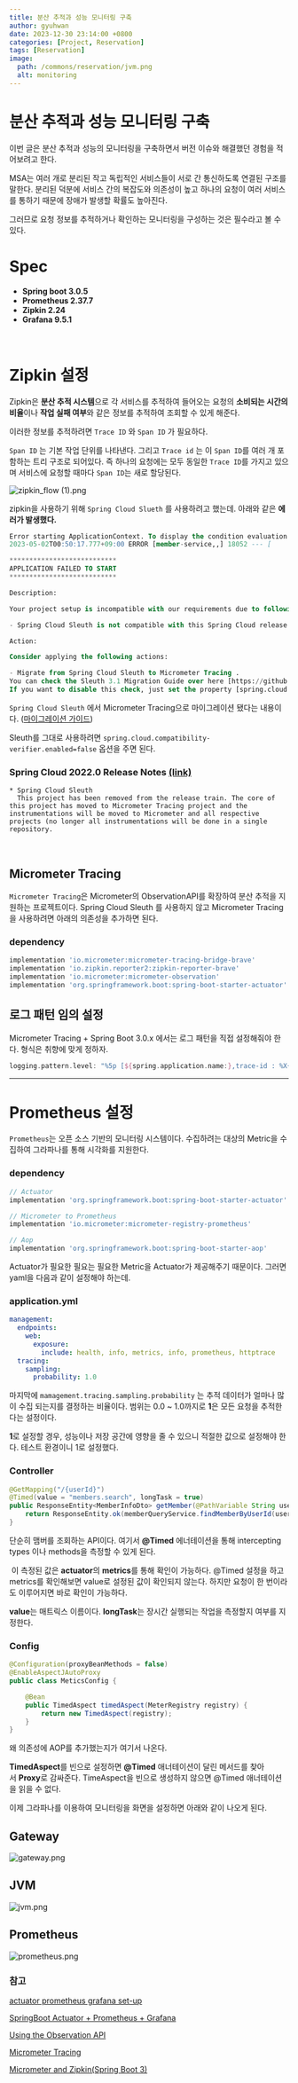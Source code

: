 ```yaml
---
title: 분산 추적과 성능 모니터링 구축
author: gyuhwan
date: 2023-12-30 23:14:00 +0800
categories: [Project, Reservation]
tags: [Reservation]
image:
  path: /commons/reservation/jvm.png
  alt: monitoring
---
```

# 분산 추적과 성능 모니터링 구축

이번 글은 분산 추적과 성능의 모니터링을 구축하면서 버전 이슈와 해결했던 경험을 적어보려고 한다. 

MSA는 여러 개로 분리된 작고 독립적인 서비스들이 서로 간 통신하도록 연결된 구조를 말한다. 분리된 덕분에 서비스 간의 복잡도와 의존성이 높고 하나의 요청이 여러 서비스를 통하기 때문에 장애가 발생할 확률도 높아진다.

그러므로 요청 정보를 추적하거나 확인하는 모니터링을 구성하는 것은 필수라고 볼 수 있다. 

# Spec

- **Spring boot 3.0.5**
- **Prometheus 2.37.7**
- **Zipkin 2.24**
- **Grafana 9.5.1**

<br>

# Zipkin 설정

Zipkin은 **분산 추적 시스템**으로 각 서비스를 추적하여 들어오는 요청의 **소비되는 시간의 비율**이나 **작업 실패 여부**와 같은 정보를 추적하여 조회할 수 있게 해준다.

이러한 정보를 추적하려면 `Trace ID` 와 `Span ID` 가 필요하다. 

`Span ID` 는 기본 작업 단위를 나타낸다. 그리고 `Trace id` 는 이 `Span ID`를 여러 개 포함하는 트리 구조로 되어있다. 즉 하나의 요청에는 모두 동일한 `Trace ID`를 가지고 있으며 서비스에 요청할 때마다 `Span ID`는 새로 할당된다.

![zipkin_flow (1).png](/commons/reservation/zipkin_flow%20.png)

zipkin을 사용하기 위해 `Spring Cloud Slueth` 를 사용하려고 했는데. 아래와 같은 **에러가 발생했다.**

```sql
Error starting ApplicationContext. To display the condition evaluation report re-run your application with 'debug' enabled.
2023-05-02T00:50:17.777+09:00 ERROR [member-service,,] 18052 --- [           main] o.s.b.d.LoggingFailureAnalysisReporter   : 

***************************
APPLICATION FAILED TO START
***************************

Description:

Your project setup is incompatible with our requirements due to following reasons:

- Spring Cloud Sleuth is not compatible with this Spring Cloud release train

Action:

Consider applying the following actions:

- Migrate from Spring Cloud Sleuth to Micrometer Tracing .
You can check the Sleuth 3.1 Migration Guide over here [https://github.com/micrometer-metrics/tracing/wiki/Spring-Cloud-Sleuth-3.1-Migration-Guide]. 
If you want to disable this check, just set the property [spring.cloud.compatibility-verifier.enabled=false]
```

`Spring Cloud Sleuth` 에서 Micrometer Tracing으로 마이그레이션 됐다는 내용이다. ([마이그레이션 가이드](https://github.com/micrometer-metrics/tracing/wiki/Spring-Cloud-Sleuth-3.1-Migration-Guide))



Sleuth를 그대로 사용하려면 `spring.cloud.compatibility-verifier.enabled=false` 옵션을 주면 된다. 


### Spring Cloud 2022.0 Release Notes [(link)](https://github.com/spring-cloud/spring-cloud-release/wiki/Spring-Cloud-2022.0-Release-Notes)
```
* Spring Cloud Sleuth
  This project has been removed from the release train. The core of this project has moved to Micrometer Tracing project and the instrumentations will be moved to Micrometer and all respective projects (no longer all instrumentations will be done in a single repository.
``````

<br>

## Micrometer Tracing

`Micrometer Tracing`은 Micrometer의 ObservationAPI를 확장하여 분산 추적을 지원하는 프로젝트이다. Spring Cloud Sleuth 를 사용하지 않고 Micrometer Tracing 을 사용하려면 아래의 의존성을 추가하면 된다. 

### dependency

```groovy
implementation 'io.micrometer:micrometer-tracing-bridge-brave' 
implementation 'io.zipkin.reporter2:zipkin-reporter-brave'
implementation 'io.micrometer:micrometer-observation'
implementation 'org.springframework.boot:spring-boot-starter-actuator' // 필수
```

## 로그 패턴 임의 설정

Micrometer Tracing + Spring Boot 3.0.x 에서는 로그 패턴을 직접 설정해줘야 한다. 형식은 취향에 맞게 정하자.

```groovy
logging.pattern.level: "%5p [${spring.application.name:},trace-id : %X{traceId:-}, span-id : %X{spanId:-}]"
```

---

# Prometheus 설정

`Prometheus`는 오픈 소스 기반의 모니터링 시스템이다. 수집하려는 대상의 Metric을 수집하여 그라파나를 통해 시각화를 지원한다.

### dependency

```groovy
// Actuator
implementation 'org.springframework.boot:spring-boot-starter-actuator'

// Micrometer to Prometheus
implementation 'io.micrometer:micrometer-registry-prometheus'

// Aop
implementation 'org.springframework.boot:spring-boot-starter-aop'
```

Actuator가 필요한 필요는 필요한 Metric을 Actuator가 제공해주기 때문이다. 그러면 yaml을 다음과 같이 설정해야 하는데. 

### application.yml

```yaml
management:
  endpoints:
    web:
      exposure:
        include: health, info, metrics, info, prometheus, httptrace
  tracing:
    sampling:
      probability: 1.0
```

마지막에 `mamagement.tracing.sampling.probability` 는 추적 데이터가 얼마나 많이 수집 되는지를 결정하는 비율이다. 범위는 0.0 ~ 1.0까지로 **1**은 모든 요청을 추적한다는 설정이다.

**1**로 설정할 경우, 성능이나 저장 공간에 영향을 줄 수 있으니 적절한 값으로 설정해야 한다. 테스트 환경이니 1로 설정했다.

### Controller

```java
@GetMapping("/{userId}")
@Timed(value = "members.search", longTask = true)
public ResponseEntity<MemberInfoDto> getMember(@PathVariable String userId) {
	return ResponseEntity.ok(memberQueryService.findMemberByUserId(userId));
}
```

단순히 맴버를 조회하는 API이다. 여기서 **@Timed** 에너테이션을 통해 intercepting types 이나 methods을 측정할 수 있게 된다.

 이 측정된 값은 **actuator**의 **metrics**를 통해 확인이 가능하다. @Timed 설정을 하고 metrics를 확인해보면 value로 설정된 값이 확인되지 않는다. 하지만 요청이 한 번이라도 이루어지면 바로 확인이 가능하다.

**value**는 매트릭스 이름이다. **longTask**는 장시간 실행되는 작업을 측정할지 여부를 지정한다.

### Config

```java
@Configuration(proxyBeanMethods = false)
@EnableAspectJAutoProxy
public class MeticsConfig {

	@Bean
	public TimedAspect timedAspect(MeterRegistry registry) {
		return new TimedAspect(registry);
	}
}
```

왜 의존성에 AOP를 추가했는지가 여기서 나온다. 

**TimedAspect**를 빈으로 설정하면 **@Timed** 애너테이션이 달린 메서드를 찾아서 **Proxy**로 감싸준다. TimeAspect을 빈으로 생성하지 않으면 @Timed 애너테이션을 읽을 수 없다.

이제 그라파나를 이용하여 모니터링을 화면을 설정하면 아래와 같이 나오게 된다.

## Gateway

![gateway.png](/commons/reservation/gateway.png)

## JVM

![jvm.png](/commons/reservation/jvm.png)

## Prometheus

![prometheus.png](/commons/reservation/prometheus.png)

### 참고

[actuator prometheus grafana set-up](https://hudi.blog/spring-boot-actuator-prometheus-grafana-set-up/)

[SpringBoot Actuator + Prometheus + Grafana](https://jydlove.tistory.com/70)

[Using the Observation API](https://openvalue.blog/posts/2022/12/16/tracing-in-spring-boot-2-and-3/)

[Micrometer Tracing](https://micrometer.io/docs/tracing)

[Micrometer and Zipkin(Spring Boot 3)](https://www.appsdeveloperblog.com/micrometer-and-zipkin-in-spring-boot/)